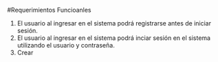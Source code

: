 #Requerimientos Funcioanles
1. El usuario al ingresar en el sistema podrá registrarse antes de iniciar sesión.
2. El usuario al ingresar en el sistema podrá inciar sesión en el sistema utilizando el usuario y contraseña. 
3. Crear 
 